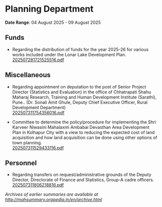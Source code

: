# Planning Department

**Date Range**: 04 August 2025 - 09 August 2025


## Funds
- Regarding the distribution of funds for the year 2025-26 for various works included under the Lonar Lake Development Plan.\
  [202507281721525516.pdf](https://gr.maharashtra.gov.in/Site/Upload/Government%20Resolutions/English/202507281721525516.pdf)

## Miscellaneous
- Regarding appointment on deputation to the post of Senior Project Director (Statistics and Evaluation) in the office of Chhatrapati Shahu Maharaj Research, Training and Human Development Institute (Sarathi), Pune.. (Dr. Sonali Amit Ghule, Deputy Chief Executive Officer, Rural Development Department)\
  [202507311754356016.pdf](https://gr.maharashtra.gov.in/Site/Upload/Government%20Resolutions/English/202507311754356016.pdf)

- Committee to determine the policy/procedure for implementing the Shri Karveer Niwasini Mahalaxmi Ambabai Devasthan Area Development Plan in Kolhapur City with a view to reducing the expected cost of land acquisition and how land acquisition can be done using other options of town planning.\
  [202507311529433116.pdf](https://gr.maharashtra.gov.in/Site/Upload/Government%20Resolutions/English/202507311529433116.pdf)

## Personnel
- Regarding transfers on request/administrative grounds of the Deputy Director, Directorate of Finance and Statistics, Group-A cadre officers.\
  [202507311806218816.pdf](https://gr.maharashtra.gov.in/Site/Upload/Government%20Resolutions/English/202507311806218816.pdf)


*Archives of earlier summaries are available at http://mahsummary.orgpedia.in/en/archive.html*